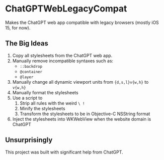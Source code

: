 # ChatGPTWebLegacyCompat

Makes the ChatGPT web app compatible with legacy browsers (mostly iOS 15, for now).

## The Big Ideas

1. Copy all stylesheets from the ChatGPT web app.
2. Manually remove incompatible syntaxes such as:
    - `::backdrop`
    - `@container`
    - `@layer`
3. Manually change all dynamic viewport units from `{d,s,l}v{w,h}` to `v{w,h}`
4. Manually format the stylesheets
5. Use a script to
    1. Strip all rules with the weird `\ !`
    2. Minify the stylesheets
    3. Transform the stylesheets to be in Objective-C NSString format
6. Inject the stylesheets into WKWebView when the website domain is ChatGPT

## Unsurprisingly

This project was built with significant help from ChatGPT.
